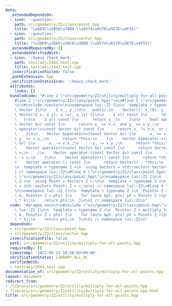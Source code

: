 ```yaml
---
data:
  _extendedDependsOn:
  - icon: ':question:'
    path: src/geometry/Z2/class/point.hpp
    title: "\u683C\u5B50\u70B9 (\u6574\u6570\u5E7E\u4F55)"
  - icon: ':question:'
    path: src/geometry/Z2/class/vector.hpp
    title: "\u30D9\u30AF\u30C8\u30EB (\u6574\u6570\u5E7E\u4F55)"
  _extendedRequiredBy: []
  _extendedVerifiedWith:
  - icon: ':heavy_check_mark:'
    path: test/aoj/2442.test.cpp
    title: test/aoj/2442.test.cpp
  _isVerificationFailed: false
  _pathExtension: hpp
  _verificationStatusIcon: ':heavy_check_mark:'
  attributes:
    links: []
  bundledCode: "#line 2 \"src/geometry/Z2/utility/multiply-for-all-points.hpp\"\n\n\
    #line 2 \"src/geometry/Z2/class/point.hpp\"\n\n#line 2 \"src/geometry/Z2/class/vector.hpp\"\
    \n\n#include <vector>\n\nnamespace luz::Z2 {\n\n  template < typename Z >\n  class\
    \ Vector {\n\n    Z x_, y_;\n\n   public:\n    Vector(): x_(0), y_(0) {}\n   \
    \ Vector(Z x, Z y): x_(x), y_(y) {}\n\n    Z x() const {\n      return x_;\n \
    \   }\n\n    Z y() const {\n      return y_;\n    }\n\n    bool operator==(const\
    \ Vector &v) const {\n      return x_ == v.x_ and y_ == v.y_;\n    }\n\n    bool\
    \ operator!=(const Vector &v) const {\n      return x_ != v.x_ or y_ != v.y_;\n\
    \    }\n\n    Vector &operator+=(const Vector &v) {\n      x_ += v.x_;\n     \
    \ y_ += v.y_;\n      return *this;\n    }\n    Vector &operator-=(const Vector\
    \ &v) {\n      x_ -= v.x_;\n      y_ -= v.y_;\n      return *this;\n    }\n\n\
    \    Vector operator+(const Vector &v) const {\n      return Vector(*this) +=\
    \ v;\n    }\n    Vector operator-(const Vector &v) const {\n      return Vector(*this)\
    \ -= v;\n    }\n\n    Vector operator+() const {\n      return *this;\n    }\n\
    \    Vector operator-() const {\n      return Vector() - *this;\n    }\n  };\n\
    \n  template < typename Z >\n  using Vectors = std::vector< Vector< Z > >;\n\n\
    } // namespace luz::Z2\n#line 4 \"src/geometry/Z2/class/point.hpp\"\n\n#line 6\
    \ \"src/geometry/Z2/class/point.hpp\"\n\nnamespace luz::Z2 {\n\n  template < typename\
    \ Z >\n  using Point = Vector< Z >;\n\n  template < typename Z >\n  using Points\
    \ = std::vector< Point< Z > >;\n\n} // namespace luz::Z2\n#line 4 \"src/geometry/Z2/utility/multiply-for-all-points.hpp\"\
    \n\nnamespace luz::Z2 {\n\n  template < typename Z >\n  Points< Z > multiply_for_all_points(Z\
    \ k, Points< Z > pts) {\n    for (auto &pt: pts) pt = Point< Z >(pt.x() * k, pt.y()\
    \ * k);\n    return pts;\n  }\n\n} // namespace luz::Z2\n"
  code: "#pragma once\n\n#include \"src/geometry/Z2/class/point.hpp\"\n\nnamespace\
    \ luz::Z2 {\n\n  template < typename Z >\n  Points< Z > multiply_for_all_points(Z\
    \ k, Points< Z > pts) {\n    for (auto &pt: pts) pt = Point< Z >(pt.x() * k, pt.y()\
    \ * k);\n    return pts;\n  }\n\n} // namespace luz::Z2\n"
  dependsOn:
  - src/geometry/Z2/class/point.hpp
  - src/geometry/Z2/class/vector.hpp
  isVerificationFile: false
  path: src/geometry/Z2/utility/multiply-for-all-points.hpp
  requiredBy: []
  timestamp: '2023-05-23 10:28:02+09:00'
  verificationStatus: LIBRARY_ALL_AC
  verifiedWith:
  - test/aoj/2442.test.cpp
documentation_of: src/geometry/Z2/utility/multiply-for-all-points.hpp
layout: document
redirect_from:
- /library/src/geometry/Z2/utility/multiply-for-all-points.hpp
- /library/src/geometry/Z2/utility/multiply-for-all-points.hpp.html
title: src/geometry/Z2/utility/multiply-for-all-points.hpp
---
```

